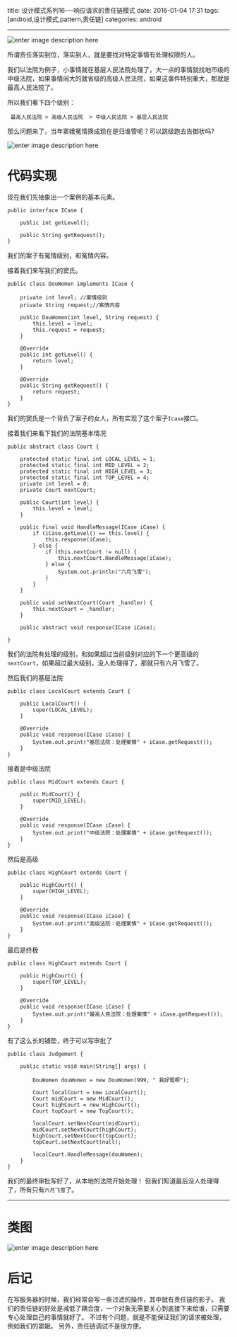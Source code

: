title: 设计模式系列16---响应请求的责任链模式
date: 2016-01-04 17:31 
tags: [android,设计模式,pattern,责任链]
categories: android

------

![enter image description here](http://7xl9zd.com1.z0.glb.clouddn.com/Image.jpg)

 所谓责任落实到位，落实到人，就是要找对特定事情有处理权限的人。
 
 我们以法院为例子，小事情就在基层人民法院处理了，大一点的事情就找地市级的中级法院，如果事情闹大的就省级的高级人民法院，如果这事件特别重大，那就是最高人民法院了。

所以我们看下四个级别：
 
	 最高人民法院 > 高级人民法院  > 中级人民法院 > 基层人民法院
  
那么问题来了，当年窦娥冤情换成现在是归谁管呢？可以跳级跑去告御状吗?

![enter image description here](http://7xl9zd.com1.z0.glb.clouddn.com/F2004111210514300000.jpg)
<!--more-->

# 代码实现

现在我们先抽象出一个案例的基本元素。

	public interface ICase {
	 
	    public int getLevel();
	
	    public String getRequest();
	}
我们的案子有冤情级别，和冤情内容。

接着我们来写我们的窦氏。

	public class DouWomen implements ICase {
	
	    private int level; //案情级别
	    private String request;//案情内容
	
	    public DouWomen(int level, String request) {
	        this.level = level;
	        this.request = request;
	    }
	
	    @Override
	    public int getLevel() {
	        return level;
	    }
	
	    @Override
	    public String getRequest() {
	        return request;
	    }
	}
我们的窦氏是一个背负了案子的女人，所有实现了这个案子`Icase`接口。

接着我们来看下我们的法院基本情况

	public abstract class Court {
	
	    protected static final int LOCAL_LEVEL = 1;
	    protected static final int MID_LEVEL = 2;
	    protected static final int HIGH_LEVEL = 3;
	    protected static final int TOP_LEVEL = 4;
	    private int level = 0;
	    private Court nextCourt;
	
	    public Court(int level) {
	        this.level = level;
	    }
	
	    public final void HandleMessage(ICase iCase) {
	        if (iCase.getLevel() == this.level) {
	            this.response(iCase);
	        } else {
	            if (this.nextCourt != null) {
	                this.nextCourt.HandleMessage(iCase);
	            } else {
	                System.out.println("六月飞雪");
	            }
	        }
	    }
	
	    public void setNextCourt(Court _handler) {
	        this.nextCourt = _handler;
	    }
	
	    public abstract void response(ICase iCase);
	
	}
我们的法院有处理的级别，和如果超过当前级别对应的下一个更高级的`nextCourt`，如果超过最大级别，没人处理得了，那就只有六月飞雪了。


然后我们的基层法院

	public class LocalCourt extends Court {
	
	    public LocalCourt() {
	        super(LOCAL_LEVEL);
	    }
	
	    @Override
	    public void response(ICase iCase) {	
	        System.out.print("基层法院：处理案情" + iCase.getRequest());
	    }
	}
接着是中级法院
	
	public class MidCourt extends Court {
	
	    public MidCourt() {
	        super(MID_LEVEL);
	    }
	
	    @Override
	    public void response(ICase iCase) {	
	        System.out.print("中级法院：处理案情" + iCase.getRequest());
	    }	
	}
然后是高级

	public class HighCourt extends Court {
	
	    public HighCourt() {
	        super(HIGH_LEVEL);
	    }
	
	    @Override
	    public void response(ICase iCase) {
	        System.out.print("高级法院：处理案情" + iCase.getRequest());
	    }
	}
最后是终极

	public class HighCourt extends Court {
	
	    public HighCourt() {
	        super(TOP_LEVEL);
	    }
	
	    @Override
	    public void response(ICase iCase) {
	        System.out.print("最高人民法院：处理案情" + iCase.getRequest());
	    }
	}
有了这么长的铺垫，终于可以写审批了

	public class Judgement {
	
	    public static void main(String[] args) {
	
	        DouWomen douWomen = new DouWomen(999, " 我好冤啊");
	
	        Court localCourt = new LocalCourt();
	        Court midCourt = new MidCourt();
	        Court highCourt = new HighCourt();
	        Court topCourt = new TopCourt();
	
	        localCourt.setNextCourt(midCourt);
	        midCourt.setNextCourt(highCourt);
	        highCourt.setNextCourt(topCourt);
	        topCourt.setNextCourt(null);
	
	        localCourt.HandleMessage(douWomen);
	    }
	}	
	
我们的最终审批写好了，从本地的法院开始处理！
但我们知道最后没人处理得了，所有只有`六月飞雪`了。

---

# 类图

![enter image description here](http://7xl9zd.com1.z0.glb.clouddn.com/%E5%82%B2%E6%B8%B8%E6%88%AA%E5%9B%BE20160104163416.png)

# 后记


在写服务器的时候，我们经常会写一些过滤的操作，其中就有责任链的影子。
我们的责任链的好处是减低了耦合度，一个对象无需要关心到底接下来给谁，只需要专心处理自己的事情就好了。
不过有个问题，就是不能保证我们的请求被处理，例如我们的窦娥。 
另外，责任链调试不是很方便。

 